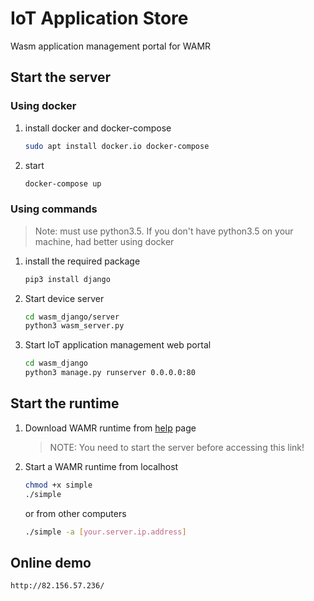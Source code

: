 # IoT Application Store
Wasm application management portal for WAMR

## Start the server

### Using docker
1. install docker and docker-compose
    ``` bash
    sudo apt install docker.io docker-compose
    ```

2. start
    ``` bash
    docker-compose up
    ```
### Using commands
> Note: must use python3.5. If you don't have python3.5 on your machine, had better using docker
1. install the required package
    ``` bash
    pip3 install django
    ```

2. Start device server
    ``` bash
    cd wasm_django/server
    python3 wasm_server.py
    ```

3. Start IoT application management web portal
    ``` bash
    cd wasm_django
    python3 manage.py runserver 0.0.0.0:80
    ```

## Start the runtime
1. Download WAMR runtime from [help](http://localhost/help/) page
    > NOTE: You need to start the server before accessing this link!

2. Start a WAMR runtime from localhost
    ``` bash
    chmod +x simple
    ./simple
    ```
    or from other computers
    ``` bash
    ./simple -a [your.server.ip.address]
    ```

## Online demo
    http://82.156.57.236/

